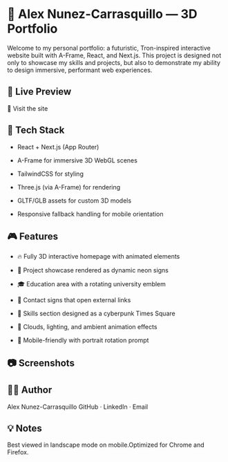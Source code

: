 # 🚀 Alex Nunez-Carrasquillo — 3D Portfolio

Welcome to my personal portfolio: a futuristic, Tron-inspired interactive website built with A-Frame, React, and Next.js. This project is designed not only to showcase my skills and projects, but also to demonstrate my ability to design immersive, performant web experiences.

## 🌆 Live Preview

🔗 Visit the site

## 🧠 Tech Stack

- React + Next.js (App Router)

- A-Frame for immersive 3D WebGL scenes

- TailwindCSS for styling

- Three.js (via A-Frame) for rendering

- GLTF/GLB assets for custom 3D models

- Responsive fallback handling for mobile orientation

## 🎮 Features

- 🔥 Fully 3D interactive homepage with animated elements

- 💼 Project showcase rendered as dynamic neon signs

- 🎓 Education area with a rotating university emblem

- 📢 Contact signs that open external links

- 🧠 Skills section designed as a cyberpunk Times Square

- 🔀 Clouds, lighting, and ambient animation effects

- 📱 Mobile-friendly with portrait rotation prompt


## 📷 Screenshots

## 🧑‍💻 Author

Alex Nunez-Carrasquillo GitHub · LinkedIn · Email

## 💡 Notes

Best viewed in landscape mode on mobile.Optimized for Chrome and Firefox.

